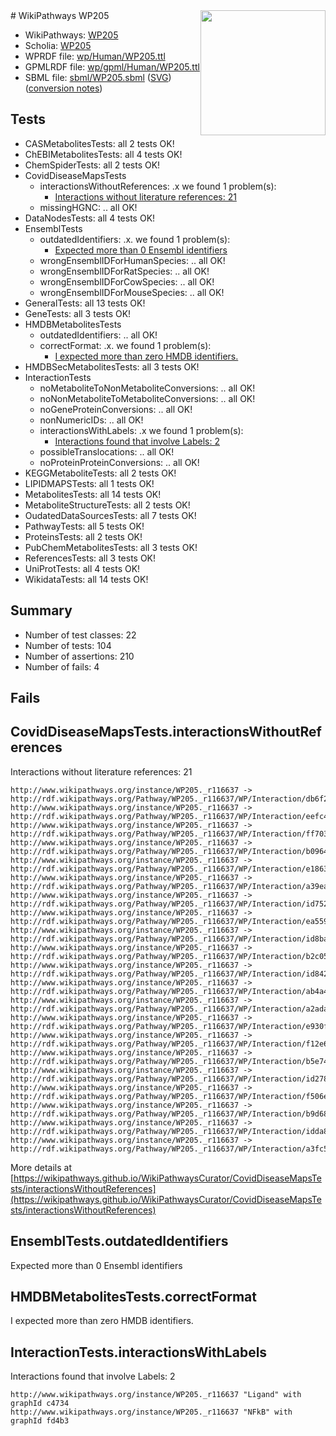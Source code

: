 <img style="float: right; width: 200px" src="../logo.png" />
# WikiPathways WP205

* WikiPathways: [WP205](https://identifiers.org/wikipathways:WP205)
* Scholia: [WP205](https://scholia.toolforge.org/wikipathways/WP205)
* WPRDF file: [wp/Human/WP205.ttl](../wp/Human/WP205.ttl)
* GPMLRDF file: [wp/gpml/Human/WP205.ttl](../wp/gpml/Human/WP205.ttl)
* SBML file: [sbml/WP205.sbml](../sbml/WP205.sbml) ([SVG](../sbml/WP205.svg)) ([conversion notes](../sbml/WP205.txt))

## Tests
* CASMetabolitesTests: all 2 tests OK!
* ChEBIMetabolitesTests: all 4 tests OK!
* ChemSpiderTests: all 2 tests OK!
* CovidDiseaseMapsTests
    * interactionsWithoutReferences: .x we found 1 problem(s):
        * [Interactions without literature references: 21](#9701cd01)
    * missingHGNC: .. all OK!
* DataNodesTests: all 4 tests OK!
* EnsemblTests
    * outdatedIdentifiers: .x. we found 1 problem(s):
        * [Expected more than 0 Ensembl identifiers](#f44398b7)
    * wrongEnsemblIDForHumanSpecies: .. all OK!
    * wrongEnsemblIDForRatSpecies: .. all OK!
    * wrongEnsemblIDForCowSpecies: .. all OK!
    * wrongEnsemblIDForMouseSpecies: .. all OK!
* GeneralTests: all 13 tests OK!
* GeneTests: all 3 tests OK!
* HMDBMetabolitesTests
    * outdatedIdentifiers: .. all OK!
    * correctFormat: .x. we found 1 problem(s):
        * [I expected more than zero HMDB identifiers.](#ad154c1e)
* HMDBSecMetabolitesTests: all 3 tests OK!
* InteractionTests
    * noMetaboliteToNonMetaboliteConversions: .. all OK!
    * noNonMetaboliteToMetaboliteConversions: .. all OK!
    * noGeneProteinConversions: .. all OK!
    * nonNumericIDs: .. all OK!
    * interactionsWithLabels: .x we found 1 problem(s):
        * [Interactions found that involve Labels: 2](#630d2679)
    * possibleTranslocations: .. all OK!
    * noProteinProteinConversions: .. all OK!
* KEGGMetaboliteTests: all 2 tests OK!
* LIPIDMAPSTests: all 1 tests OK!
* MetabolitesTests: all 14 tests OK!
* MetaboliteStructureTests: all 2 tests OK!
* OudatedDataSourcesTests: all 7 tests OK!
* PathwayTests: all 5 tests OK!
* ProteinsTests: all 2 tests OK!
* PubChemMetabolitesTests: all 3 tests OK!
* ReferencesTests: all 3 tests OK!
* UniProtTests: all 4 tests OK!
* WikidataTests: all 14 tests OK!


## Summary

* Number of test classes: 22
* Number of tests: 104
* Number of assertions: 210
* Number of fails: 4

## Fails

<a name="9701cd01" />

## CovidDiseaseMapsTests.interactionsWithoutReferences

Interactions without literature references: 21
```
http://www.wikipathways.org/instance/WP205._r116637 -> http://rdf.wikipathways.org/Pathway/WP205._r116637/WP/Interaction/db6f2
http://www.wikipathways.org/instance/WP205._r116637 -> http://rdf.wikipathways.org/Pathway/WP205._r116637/WP/Interaction/eefc4
http://www.wikipathways.org/instance/WP205._r116637 -> http://rdf.wikipathways.org/Pathway/WP205._r116637/WP/Interaction/ff703
http://www.wikipathways.org/instance/WP205._r116637 -> http://rdf.wikipathways.org/Pathway/WP205._r116637/WP/Interaction/b0964
http://www.wikipathways.org/instance/WP205._r116637 -> http://rdf.wikipathways.org/Pathway/WP205._r116637/WP/Interaction/e1863
http://www.wikipathways.org/instance/WP205._r116637 -> http://rdf.wikipathways.org/Pathway/WP205._r116637/WP/Interaction/a39ea
http://www.wikipathways.org/instance/WP205._r116637 -> http://rdf.wikipathways.org/Pathway/WP205._r116637/WP/Interaction/id7529739d
http://www.wikipathways.org/instance/WP205._r116637 -> http://rdf.wikipathways.org/Pathway/WP205._r116637/WP/Interaction/ea559
http://www.wikipathways.org/instance/WP205._r116637 -> http://rdf.wikipathways.org/Pathway/WP205._r116637/WP/Interaction/id8bab165
http://www.wikipathways.org/instance/WP205._r116637 -> http://rdf.wikipathways.org/Pathway/WP205._r116637/WP/Interaction/b2c05
http://www.wikipathways.org/instance/WP205._r116637 -> http://rdf.wikipathways.org/Pathway/WP205._r116637/WP/Interaction/id842095c2
http://www.wikipathways.org/instance/WP205._r116637 -> http://rdf.wikipathways.org/Pathway/WP205._r116637/WP/Interaction/ab4a4
http://www.wikipathways.org/instance/WP205._r116637 -> http://rdf.wikipathways.org/Pathway/WP205._r116637/WP/Interaction/a2ada
http://www.wikipathways.org/instance/WP205._r116637 -> http://rdf.wikipathways.org/Pathway/WP205._r116637/WP/Interaction/e930f
http://www.wikipathways.org/instance/WP205._r116637 -> http://rdf.wikipathways.org/Pathway/WP205._r116637/WP/Interaction/f12e6
http://www.wikipathways.org/instance/WP205._r116637 -> http://rdf.wikipathways.org/Pathway/WP205._r116637/WP/Interaction/b5e74
http://www.wikipathways.org/instance/WP205._r116637 -> http://rdf.wikipathways.org/Pathway/WP205._r116637/WP/Interaction/id2782c9f7
http://www.wikipathways.org/instance/WP205._r116637 -> http://rdf.wikipathways.org/Pathway/WP205._r116637/WP/Interaction/f506e
http://www.wikipathways.org/instance/WP205._r116637 -> http://rdf.wikipathways.org/Pathway/WP205._r116637/WP/Interaction/b9d68
http://www.wikipathways.org/instance/WP205._r116637 -> http://rdf.wikipathways.org/Pathway/WP205._r116637/WP/Interaction/idda8ce8fb
http://www.wikipathways.org/instance/WP205._r116637 -> http://rdf.wikipathways.org/Pathway/WP205._r116637/WP/Interaction/a3fc5
```

More details at [https://wikipathways.github.io/WikiPathwaysCurator/CovidDiseaseMapsTests/interactionsWithoutReferences](https://wikipathways.github.io/WikiPathwaysCurator/CovidDiseaseMapsTests/interactionsWithoutReferences)

<a name="f44398b7" />

## EnsemblTests.outdatedIdentifiers

Expected more than 0 Ensembl identifiers
<a name="ad154c1e" />

## HMDBMetabolitesTests.correctFormat

I expected more than zero HMDB identifiers.
<a name="630d2679" />

## InteractionTests.interactionsWithLabels

Interactions found that involve Labels: 2
```
http://www.wikipathways.org/instance/WP205._r116637 "Ligand" with graphId c4734
http://www.wikipathways.org/instance/WP205._r116637 "NFkB" with graphId fd4b3
```

